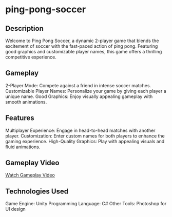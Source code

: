 # ping-pong-soccer

## Description
Welcome to Ping Pong Soccer, a dynamic 2-player game that blends the excitement of soccer with the fast-paced action of ping pong. Featuring good graphics and customizable player names, this game offers a thrilling competitive experience.

## Gameplay
2-Player Mode: Compete against a friend in intense soccer matches.
Customizable Player Names: Personalize your game by giving each player a unique name.
Good Graphics: Enjoy visually appealing gameplay with smooth animations.

## Features
Multiplayer Experience: Engage in head-to-head matches with another player.
Customization: Enter custom names for both players to enhance the gaming experience.
High-Quality Graphics: Play with appealing visuals and fluid animations.

## Gameplay Video
[Watch Gameplay Video](https://youtu.be/e1wfQW33vY8)

## Technologies Used
Game Engine: Unity
Programming Language: C#
Other Tools: Photoshop for UI design
